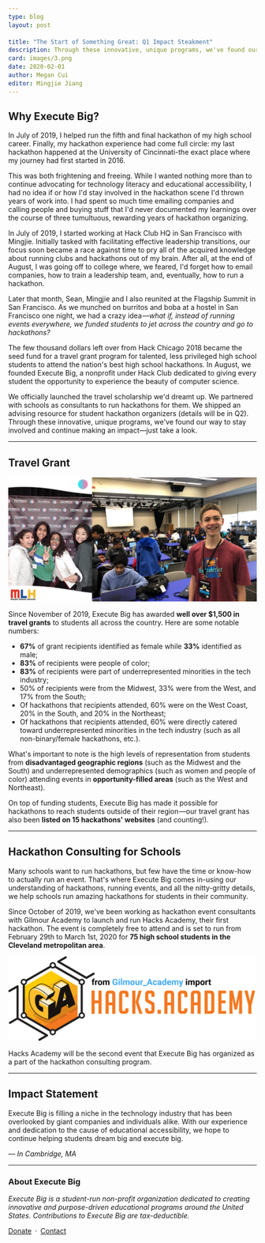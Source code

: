 ```yaml
---
type: blog
layout: post

title: "The Start of Something Great: Q1 Impact Steakment"
description: Through these innovative, unique programs, we've found our way to stay involved and continue making an impact—just take a look.
card: images/3.png
date: 2020-02-01
author: Megan Cui
editor: Mingjie Jiang
---
```


## Why Execute Big?

In July of 2019, I helped run the fifth and final hackathon of my high school career. Finally, my hackathon experience had come full circle: my last hackathon happened at the University of Cincinnati-the exact place where my journey had first started in 2016.

This was both frightening and freeing. While I wanted nothing more than to continue advocating for technology literacy and educational accessibility, I had no idea if or how I'd stay involved in the hackathon scene I'd thrown years of work into. I had spent so much time emailing companies and calling people and buying stuff that I'd never documented my learnings over the course of three tumultuous, rewarding years of hackathon organizing. 

In July of 2019, I started working at Hack Club HQ in San Francisco with Mingjie. Initially tasked with facilitating effective leadership transitions, our focus soon became a race against time to pry all of the acquired knowledge about running clubs and hackathons out of my brain. After all, at the end of August, I was going off to college where, we feared, I'd forget how to email companies, how to train a leadership team, and, eventually, how to run a hackathon.

Later that month, Sean, Mingjie and I also reunited at the Flagship Summit in San Francisco. As we munched on burritos and boba at a hostel in San Francisco one night, we had a crazy idea —*what if, instead of running events everywhere, we funded students to jet across the country and go to hackathons?*

The few thousand dollars left over from Hack Chicago 2018 became the seed fund for a travel grant program for talented, less privileged high school students to attend the nation's best high school hackathons.
In August, we founded Execute Big, a nonprofit under Hack Club dedicated to giving every student the opportunity to experience the beauty of computer science. 

We officially launched the travel scholarship we'd dreamt up. We partnered with schools as consultants to run hackathons for them. We shipped an advising resource for student hackathon organizers (details will be in Q2).
Through these innovative, unique programs, we've found our way to stay involved and continue making an impact—just take a look.

---

## Travel Grant

![Travel Grant Students](images/1.png)

Since November of 2019, Execute Big has awarded **well over $1,500 in travel grants** to students all across the country. Here are some notable numbers:

* **67%** of grant recipients identified as female while **33%** identified as male;
* **83%** of recipients were people of color;
* **83%** of recipients were part of underrepresented minorities in the tech industry;
* 50% of recipients were from the Midwest, 33% were from the West, and 17% from the South;
* Of hackathons that recipients attended, 60% were on the West Coast, 20% in the South, and 20% in the Northeast;
* Of hackathons that recipients attended, 60% were directly catered toward underrepresented minorities in the tech industry (such as all non-binary/female hackathons, etc.).

What's important to note is the high levels of representation from students from **disadvantaged geographic regions** (such as the Midwest and the South) and underrepresented demographics (such as women and people of color) attending events in **opportunity-filled areas** (such as the West and Northeast). 

On top of funding students, Execute Big has made it possible for hackathons to reach students outside of their region —our travel grant has also been **listed on 15 hackathons' websites** (and counting!).

---

## Hackathon Consulting for Schools

Many schools want to run hackathons, but few have the time or know-how to actually run an event. That's where Execute Big comes in-using our understanding of hackathons, running events, and all the nitty-gritty details, we help schools run amazing hackathons for students in their community.

Since October of 2019, we've been working as hackathon event consultants with Gilmour Academy to launch and run Hacks Academy, their first hackathon. The event is completely free to attend and is set to run from February 29th to March 1st, 2020 for **75 high school students in the Cleveland metropolitan area**.

![Hacks Academy Logo](images/2.png)

Hacks Academy will be the second event that Execute Big has organized as a part of the hackathon consulting program.

---

## Impact Statement

Execute Big is filling a niche in the technology industry that has been overlooked by giant companies and individuals alike. With our experience and dedication to the cause of educational accessibility, we hope to continue helping students dream big and execute big.

*&mdash; In Cambridge, MA*

---

### About Execute Big

*Execute Big is a student-run non-profit organization dedicated to creating innovative and
purpose-driven educational programs around the United States. Contributions to Execute Big are tax-deductible.*

[Donate](/donate/pay)&ensp;&middot;&ensp;[Contact](team@executebig.org)

